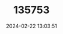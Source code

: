 ---
title: "135753"
category: "Eleutherodactylus michaelschmidi"
draft: false
date: 2024-02-22 13:03:51
languages:
  English: ["Sierra Maestra Blotched Frog"]
---